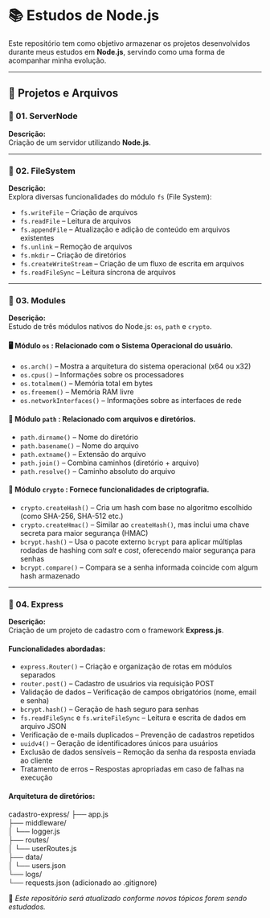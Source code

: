 # 📚 Estudos de Node.js

Este repositório tem como objetivo armazenar os projetos desenvolvidos durante meus estudos em **Node.js**, servindo como uma forma de acompanhar minha evolução.

---

## 📁 Projetos e Arquivos

### 📌 01. ServerNode
**Descrição:**  
Criação de um servidor utilizando **Node.js**.

---

### 📌 02. FileSystem
**Descrição:**  
Explora diversas funcionalidades do módulo `fs` (File System):

- `fs.writeFile` – Criação de arquivos  
- `fs.readFile` – Leitura de arquivos  
- `fs.appendFile` – Atualização e adição de conteúdo em arquivos existentes  
- `fs.unlink` – Remoção de arquivos  
- `fs.mkdir` – Criação de diretórios  
- `fs.createWriteStream` – Criação de um fluxo de escrita em arquivos  
- `fs.readFileSync` – Leitura síncrona de arquivos

---

### 📌 03. Modules
**Descrição:**  
Estudo de três módulos nativos do Node.js: `os`, `path` e `crypto`.

#### 🖥️ Módulo `os` : Relacionado com o **Sistema** **Operacional** do usuário.
- `os.arch()` – Mostra a arquitetura do sistema operacional (x64 ou x32)  
- `os.cpus()` – Informações sobre os processadores  
- `os.totalmem()` – Memória total em bytes  
- `os.freemem()` – Memória RAM livre  
- `os.networkInterfaces()` – Informações sobre as interfaces de rede

#### 📂 Módulo `path` : Relacionado com **arquivos** e **diretórios**.
- `path.dirname()` – Nome do diretório  
- `path.basename()` – Nome do arquivo  
- `path.extname()` – Extensão do arquivo  
- `path.join()` – Combina caminhos (diretório + arquivo)  
- `path.resolve()` – Caminho absoluto do arquivo

#### 🔐 Módulo `crypto` : Fornece funcionalidades de **criptografia**.

- `crypto.createHash()` – Cria um hash com base no algoritmo escolhido (como SHA-256, SHA-512 etc.)  
- `crypto.createHmac()` – Similar ao `createHash()`, mas inclui uma chave secreta para maior segurança (HMAC)  
- `bcrypt.hash()` – Usa o pacote externo `bcrypt` para aplicar múltiplas rodadas de hashing com *salt* e *cost*, oferecendo maior segurança para senhas
- `bcrypt.compare()` – Compara se a senha informada coincide com algum hash armazenado 

---

### 📌 04. Express  
**Descrição:**  
Criação de um projeto de cadastro com o framework **Express.js**.
#### Funcionalidades abordadas:

- `express.Router()` – Criação e organização de rotas em módulos separados  
- `router.post()` – Cadastro de usuários via requisição POST  
- Validação de dados – Verificação de campos obrigatórios (nome, email e senha)  
- `bcrypt.hash()` – Geração de hash seguro para senhas  
- `fs.readFileSync` e `fs.writeFileSync` – Leitura e escrita de dados em arquivo JSON  
- Verificação de e-mails duplicados – Prevenção de cadastros repetidos  
- `uuidv4()` – Geração de identificadores únicos para usuários  
- Exclusão de dados sensíveis – Remoção da senha da resposta enviada ao cliente  
- Tratamento de erros – Respostas apropriadas em caso de falhas na execução
#### Arquitetura de diretórios:
cadastro-express/
├── app.js  
├── middleware/  
│   └── logger.js  
├── routes/  
│   └── userRoutes.js  
├── data/  
│   └── users.json  
└── logs/  
    └── requests.json  (adicionado ao .gitignore)


📌 *Este repositório será atualizado conforme novos tópicos forem sendo estudados.*

